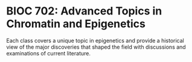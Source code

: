 # BIOC 702: Advanced Topics in Chromatin and Epigenetics

Each class covers a unique topic in epigenetics and provide a historical view of the major discoveries that shaped the field with discussions and examinations of current literature.